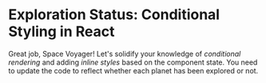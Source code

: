 # Exploration Status: Conditional Styling in React

Great job, Space Voyager! Let's solidify your knowledge of *conditional rendering* and adding *inline styles* based on the component state. You need to update the code to reflect whether each planet has been explored or not.